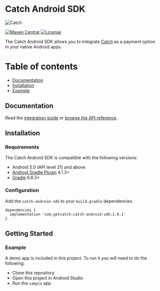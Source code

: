 # Catch Android SDK

![Catch](https://user-images.githubusercontent.com/74115740/207220638-ef31c835-9a06-49d3-a8e5-d4e49acaae10.png)

[![Maven Central](https://img.shields.io/maven-central/v/com.getcatch/catch-android-sdk.svg?label=Maven%20Central)](https://search.maven.org/search?q=g:%22com.getcatch%22%20AND%20a:%22catch-android-sdk%22)
[![License](https://img.shields.io/badge/license-MIT-lightgray)](https://github.com/getcatch/catch-android-sdk/blob/main/LICENSE)

The Catch Android SDK allows you to integrate [Catch](https://www.getcatch.com) as a payment option in your native Android apps.

Table of contents
=================

<!--ts-->
* [Documentation](#documentation)
* [Installation](#installation)
* [Example](#example)
<!--te-->

## Documentation

Read the [integration guide](https://catch.readme.io/reference/catch-android-sdk) or [browse the API reference](https://getcatch.github.io/catch-android-sdk/).

## Installation

### Requirements

The Catch Android SDK is compatible with the following versions:

- Android 5.0 (API level 21) and above
- [Android Gradle Plugin](https://developer.android.com/build/releases/gradle-plugin) 4.1.3+
- [Gradle](https://gradle.org/releases/) 6.8.3+

### Configuration

Add the `catch-android-sdk` to your `build.gradle` dependencies.

```
dependencies {
  implementation 'com.getcatch:catch-android-sdk:1.0.1'
}
```

## Getting Started

### Example

A demo app is included in this project. To run it you will need to do the following:
- Clone this repository
- Open this project in Android Studio
- Run the `sample` app
